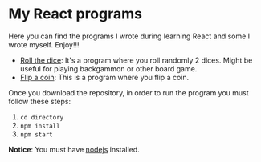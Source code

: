 # My React programs

Here you can find the programs I wrote during learning React and some I wrote myself. Enjoy!!!

* [Roll the dice](https://github.com/iosifidis/myReact/tree/main/roll-the-dice): It's a program where you roll randomly 2 dices. Might be useful for playing backgammon or other board game.  
* [Flip a coin](https://github.com/iosifidis/myReact/tree/main/flip-coin): This is a program where you flip a coin.   


Once you download the repository, in order to run the program you must follow these steps:
1) `cd directory`
2) `npm install`
3) `npm start` 

**Notice**: You must have [nodejs](https://nodejs.org/) installed.
